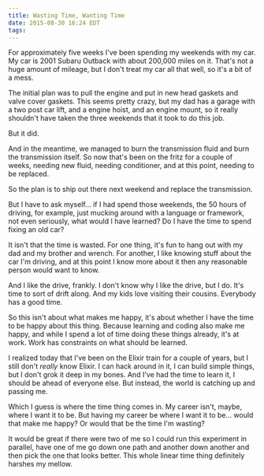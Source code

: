 ```yaml
---
title: Wasting Time, Wanting Time
date: 2015-08-30 16:24 EDT
tags:
---
```


For approximately five weeks I've been spending my weekends with my car. My car is 2001 Subaru Outback with about 200,000 miles on it. That's not a huge amount of mileage, but I don't treat my car all that well, so it's a bit of a mess.

The initial plan was to pull the engine and put in new head gaskets and valve cover gaskets. This seems pretty crazy, but my dad has a garage with a two post car lift, and a engine hoist, and an engine mount, so it really shouldn't have taken the three weekends that it took to do this job.

But it did.

And in the meantime, we managed to burn the transmission fluid and burn the transmission itself. So now that's been on the fritz for a couple of weeks, needing new fluid, needing conditioner, and at this point, needing to be replaced.

So the plan is to ship out there next weekend and replace the transmission.

But I have to ask myself... if I had spend those weekends, the 50 hours of driving, for example, just mucking around with a language or framework, not even seriously, what would I have learned? Do I have the time to spend fixing an old car?

It isn't that the time is wasted. For one thing, it's  fun to hang out with my dad and my brother and wrench. For another, I like knowing stuff about the car I'm driving, and at this point I know more about it then any reasonable person would want to know.

And I like the drive, frankly. I don't know why I like the drive, but I do. It's time to sort of drift along. And my kids love visiting their cousins. Everybody has a good time.

So this isn't about what makes me happy, it's about whether I have the time to be happy about this thing. Because learning and coding also make me happy, and while I spend a lot of time doing these things already, it's at work. Work has constraints on what should be learned.

I realized today that I've been on the Elixir train for a couple of years, but I still don't *really* know Elixir. I can hack around in it, I can build simple things, but I don't grok it deep in my bones. And I've had the time to learn it, I should be ahead of everyone else. But instead, the world is catching up and passing me.

Which I guess is where the time thing comes in. My career isn't, maybe, where I want it to be. But having my career be where I want it to be... would that make me happy? Or would that be the time I'm wasting?

It would be great if there were two of me so I could run this experiment in parallel, have one of me go down one path and another down another and then pick the one that looks better. This whole linear time thing definitely harshes my mellow.
